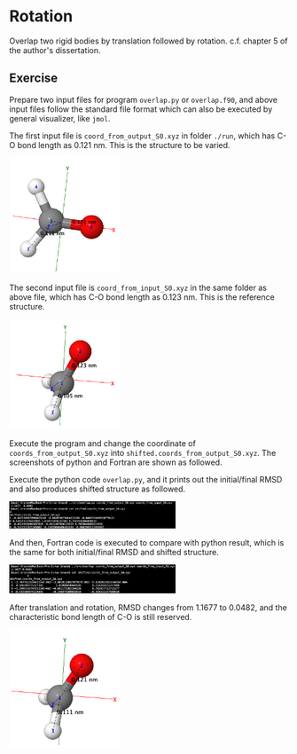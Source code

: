 # Rotation
Overlap two rigid bodies by translation followed by rotation. c.f. chapter 5 of the author's dissertation.

## Exercise 

Prepare two input files for program `overlap.py` or `overlap.f90`, and above input files follow the standard file format which can also be executed by general visualizer, like `jmol`. 

The first input file is `coord_from_output_S0.xyz` in folder `./run`, which has C-O bond length as 0.121 nm. This is the structure to be varied.
<div style='float: center'>
        <img style='width: 200px' src="./aux/output_S0.png"></img>
</div>

The second input file is `coord_from_input_S0.xyz` in the same folder as above file, which has C-O bond length as 0.123 nm. This is the reference structure.
<div style='float: center'>
        <img style='width: 200px' src="./aux/input_S0.png"></img>
</div> 

Execute the program and change the coordinate of `coords_from_output_S0.xyz` into `shifted.coords_from_output_S0.xyz`. The screenshots of python and Fortran are shown as followed. 

Execute the python code `overlap.py`, and it prints out the initial/final RMSD and also produces shifted structure as followed. 
<div style='float: center'>
        <img style='width: 300px' src="./aux/screenshot_python.png"></img>
</div> 

And then, Fortran code is executed to compare with python result, which is the same for both initial/final RMSD and shifted structure. 
<div style='float: center'>
        <img style='width: 300px' src="./aux/screenshot_fortran.png"></img>
</div> 

After translation and rotation, RMSD changes from 1.1677 to 0.0482, and the characteristic bond length of C-O is still reserved. 
<div style='float: center'>
        <img style='width: 200px' src="./aux/shifted_input_S0.png"></img>
</div> 